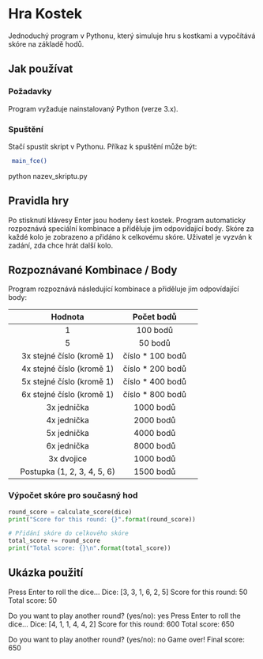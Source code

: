 # Hra Kostek

Jednoduchý program v Pythonu, který simuluje hru s kostkami a vypočítává skóre na základě hodů.

## Jak používat

### Požadavky

Program vyžaduje nainstalovaný Python (verze 3.x).

### Spuštění

Stačí spustit skript v Pythonu. Příkaz k spuštění může být:
```bash
 main_fce()
```
python nazev_skriptu.py
## Pravidla hry
Po stisknutí klávesy Enter jsou hodeny šest kostek.
Program automaticky rozpoznává speciální kombinace a přiděluje jim odpovídající body.
Skóre za každé kolo je zobrazeno a přidáno k celkovému skóre.
Uživatel je vyzván k zadání, zda chce hrát další kolo.
## Rozpoznávané Kombinace / Body
Program rozpoznává následující kombinace a přiděluje jim odpovídající body:

|           | Hodnota           |   Počet bodů   |           |
|:---------:|:-----------------:|:--------------:|:---------:|
|           |             1     |    100 bodů    |           |
|           |             5     |    50 bodů     |           |
|           |3x stejné číslo (kromě 1)|číslo * 100 bodů|           |
|           |4x stejné číslo (kromě 1)|číslo * 200 bodů|           |
|           |5x stejné číslo (kromě 1)|číslo * 400 bodů|           |
|           |6x stejné číslo (kromě 1)|číslo * 800 bodů|           |
|           |       3x jednička   |   1000 bodů    |           |
|           |       4x jednička   |   2000 bodů    |           |
|           |       5x jednička   |   4000 bodů    |           |
|           |       6x jednička   |   8000 bodů    |           |
|           |       3x dvojice    |   1000 bodů    |           |
|           |Postupka (1, 2, 3, 4, 5, 6)|   1500 bodů    |           |


### Výpočet skóre pro současný hod

```python
round_score = calculate_score(dice)
print("Score for this round: {}".format(round_score))

# Přidání skóre do celkového skóre
total_score += round_score
print("Total score: {}\n".format(total_score))
```


## Ukázka použití
Press Enter to roll the dice...
Dice: [3, 3, 1, 6, 2, 5]
Score for this round: 50
Total score: 50

Do you want to play another round? (yes/no): yes
Press Enter to roll the dice...
Dice: [4, 1, 1, 4, 4, 2]
Score for this round: 600
Total score: 650

Do you want to play another round? (yes/no): no
Game over! Final score: 650
```

